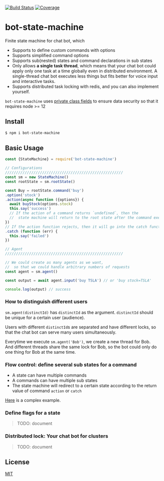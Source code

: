 [![Build Status](https://travis-ci.org/kaelzhang/bot-state-machine.svg?branch=master)](https://travis-ci.org/kaelzhang/bot-state-machine)
[![Coverage](https://codecov.io/gh/kaelzhang/bot-state-machine/branch/master/graph/badge.svg)](https://codecov.io/gh/kaelzhang/bot-state-machine)
<!-- optional appveyor tst
[![Windows Build Status](https://ci.appveyor.com/api/projects/status/github/kaelzhang/bot-state-machine?branch=master&svg=true)](https://ci.appveyor.com/project/kaelzhang/bot-state-machine)
-->
<!-- optional npm version
[![NPM version](https://badge.fury.io/js/bot-state-machine.svg)](http://badge.fury.io/js/bot-state-machine)
-->
<!-- optional npm downloads
[![npm module downloads per month](http://img.shields.io/npm/dm/bot-state-machine.svg)](https://www.npmjs.org/package/bot-state-machine)
-->
<!-- optional dependency status
[![Dependency Status](https://david-dm.org/kaelzhang/bot-state-machine.svg)](https://david-dm.org/kaelzhang/bot-state-machine)
-->

# bot-state-machine

Finite state machine for chat bot, which

- Supports to define custom commands with options
- Supports simplified command options
- Supports sub(nested) states and command declarations in sub states
- Only allows **a single task thread**, which means that your chat bot could apply only one task at a time globally even in distributed environment. A single-thread chat bot executes less things but fits better for voice input and interactive tasks.
- Supports distributed task locking with redis, and you can also implement yourself.

`bot-state-machine` uses [private class fields](https://developer.mozilla.org/en-US/docs/Web/JavaScript/Reference/Classes/Class_fields#Private_instance_fields) to ensure data security so that it requires node >= 12

## Install

```sh
$ npm i bot-state-machine
```

## Basic Usage

```js
const {StateMachine} = require('bot-state-machine')

// Configurations
//////////////////////////////////////////////////////
const sm = new StateMachine()
const rootState = sm.rootState()

const Buy = rootState.command('buy')
.option('stock')
.action(async function ({options}) {
  await buyStock(options.stock)
  this.say('success')
  // If the action of a command returns `undefined`, then the
  //  state machine will return to the root state after the command executed
})
// If the action function rejects, then it will go into the catch function if exists.
.catch (function (err) {
  this.say('failed')
})

// Agent
//////////////////////////////////////////////////////

// We could create as many agents as we want,
//  so that we could handle arbitrary numbers of requests
const agent = sm.agent()

const output = await agent.input('buy TSLA') // or 'buy stock=TSLA'

console.log(output) // success
```

### How to distinguish different users

`sm.agent(distinctId)` has `distinctId` as the argument. `distinctId` should be unique for a certain user (audience).

Users with different `distinctId`s are separated and have different locks, so that the chat bot can serve many users simultaneously.

Everytime we execute `sm.agent('Bob')`, we create a new thread for Bob. And different threads share the same lock for Bob, so the bot could only do one thing for Bob at the same time.

### Flow control: define several sub states for a command

- A state can have multiple commands
- A commands can have multiple sub states
- The state machine will redirect to a certain state according to the return value of command `action` or `catch`

[Here](example/nested-states.js) is a complex example.

### Define flags for a state

> TODO: document

### Distributed lock: Your chat bot for clusters

> TODO: document

## License

[MIT](LICENSE)
